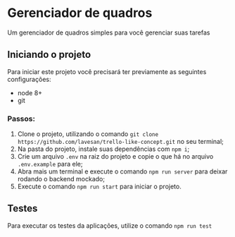 # Gerenciador de quadros

Um gerenciador de quadros simples para você gerenciar suas tarefas

## Iniciando o projeto

Para iniciar este projeto você precisará ter previamente as seguintes configurações:

- node 8+
- git

### Passos:

1. Clone o projeto, utilizando o comando `git clone https://github.com/lavesan/trello-like-concept.git` no seu terminal;
2. Na pasta do projeto, instale suas dependências com `npm i`;
3. Crie um arquivo `.env` na raiz do projeto e copie o que há no arquivo `.env.example` para ele;
4. Abra mais um terminal e execute o comando `npm run server` para deixar rodando o backend mockado;
5. Execute o comando `npm run start` para iniciar o projeto.

## Testes

Para executar os testes da aplicações, utilize o comando `npm run test`
